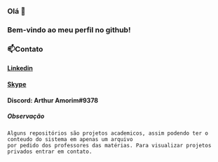 ### Olá 👋

### Bem-vindo ao meu perfil no github!

### 📫Contato
#### [Linkedin](https://www.linkedin.com/in/arthur-amorim-95b0a7160/)
#### [Skype](https://join.skype.com/invite/EVi9ebRMtUM5)
#### Discord: Arthur Amorim#9378


##### Observação
```
Alguns repositórios são projetos academicos, assim podendo ter o conteudo do sistema em apenas um arquivo 
por pedido dos professores das matérias. Para visualizar projetos privados entrar em contato.
```
